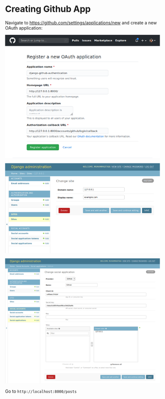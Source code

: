

# Creating Github App

Navigate to https://github.com/settings/applications/new and create a new OAuth application: 

![Github New OAuth Application png](django-github-authentication-1.png)

![Change Domin of your site](django-github-authentication-2.png)

![Adding Github Keys](django-github-authentication-3.png)


Go to `http://localhost:8000/posts` 